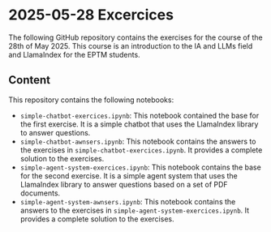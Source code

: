 # 2025-05-28 Excercices

The following GitHub repository contains the exercises for the course of the 28th of May 2025. This course is an introduction to the IA and LLMs field and LlamaIndex for the EPTM students.

## Content

This repository contains the following notebooks:

- `simple-chatbot-exercices.ipynb`: This notebook contained the base for the first exercise. It is a simple chatbot that uses the LlamaIndex library to answer questions.
- `simple-chatbot-awnsers.ipynb`: This notebook contains the answers to the exercises in `simple-chatbot-exercices.ipynb`. It provides a complete solution to the exercises.
- `simple-agent-system-exercices.ipynb`: This notebook contains the base for the second exercise. It is a simple agent system that uses the LlamaIndex library to answer questions based on a set of PDF documents.
- `simple-agent-system-awnsers.ipynb`: This notebook contains the answers to the exercises in `simple-agent-system-exercices.ipynb`. It provides a complete solution to the exercises.
